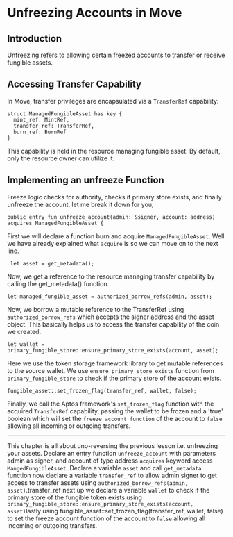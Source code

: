 # Unfreezing Accounts in Move

## Introduction

Unfreezing refers to allowing certain freezed accounts to transfer or receive fungible assets.

## Accessing Transfer Capability
In Move, transfer privileges are encapsulated via a `TransferRef` capability:
```
struct ManagedFungibleAsset has key {
  mint_ref: MintRef,
  transfer_ref: TransferRef,
  burn_ref: BurnRef
}
```
This capability is held in the resource managing fungible asset. By default, only the resource owner can utilize it.

## Implementing an unfreeze Function
Freeze logic checks for authority, checks if primary store exists, and finally unfreeze the account, let me break it down for you,
```
public entry fun unfreeze_account(admin: &signer, account: address) acquires ManagedFungibleAsset {
```
First we will declare a function burn and acquire `ManagedFungibleAsset`. Well we have already explained what `acquire` is so we can move on to the next line.
```
 let asset = get_metadata();
```
Now, we get a reference to the resource managing transfer capability by calling the get_metadata() function.
```
let managed_fungible_asset = authorized_borrow_refs(admin, asset);
```
Now, we borrow a mutable reference to the TransferRef using `authorized_borrow_refs` which accepts the signer address and the asset object. This basically helps us to access the transfer capability of the coin we created.
```
let wallet = primary_fungible_store::ensure_primary_store_exists(account, asset);
```
Here we use the token storage framework library to get mutable references to the source wallet. We use `ensure_primary_store_exists` function from `primary_fungible_store` to check if the primary store of the account exists.
```
fungible_asset::set_frozen_flag(transfer_ref, wallet, false);
```
Finally, we call the Aptos framework's `set_frozen_flag` function with the acquired `TransferRef` capability, passing the wallet to be frozen and a 'true' boolean which will set the `freeze account function` of the account to `false` allowing all incoming or outgoing transfers.

---

This chapter is all about uno-reversing the previous lesson i.e. unfreezing your assets. Declare an entry function `unfreeze_account` with parameters admin as signer, and account of type address `acquires` keyword access `MangedFungibleAsset`. Declare a variable `asset` and call `get_metadata` function now declare a variable `transfer_ref` to allow admin signer to get access to transfer assets using `authorized_borrow_refs(admin, asset)`.transfer_ref next up we declare a variable `wallet` to check if the primary store of the fungible token exists using `primary_fungible_store::ensure_primary_store_exists(account, asset)`lastly using fungible_asset::set_frozen_flag(transfer_ref, wallet, false) to set the freeze account function of the account to `false` allowing all incoming or outgoing transfers. 
